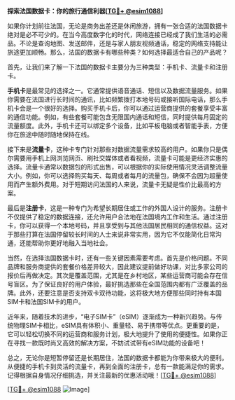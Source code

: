 **探索法国数据卡：你的旅行通信利器[[TG💪+ @esim1088](https://t.me/s/esim1088)]**

如果你计划前往法国，无论是商务出差还是休闲旅游，拥有一张合适的法国数据卡绝对是必不可少的。在当今高度数字化的时代，网络连接已经成了我们生活的必需品。不论是查询地图、发送邮件，还是与家人朋友视频通话，稳定的网络支持能让旅途更加顺畅。那么，法国的数据卡有哪些种类？如何选择最适合自己的产品呢？

首先，让我们来了解一下法国的数据卡主要分为三种类型：手机卡、流量卡和注册卡。

**手机卡**是最常见的选择之一。它通常提供语音通话、短信以及数据流量服务。如果你需要在法国进行长时间的通讯，比如频繁拨打本地号码或接听国际电话，那么手机卡会是一个很好的选择。购买手机卡后，你可以通过运营商提供的套餐享受丰富的通信功能。例如，有些套餐可能包含无限国内通话和短信，同时提供每月固定的流量额度。此外，手机卡还可以绑定多个设备，比如平板电脑或者智能手表，方便你在旅途中随时随地保持在线。

接下来是**流量卡**，这种卡专门针对那些对数据流量需求较高的用户。如果你只是偶尔需要用手机上网浏览网页、刷社交媒体或者看视频，流量卡可能是更经济实惠的选择。流量卡通常以数据包的形式出售，可以根据你的实际使用情况灵活调整流量大小。例如，你可以选择购买每天、每周或者每月的流量包，确保不会因为超量使用而产生额外费用。对于短期访问法国的人来说，流量卡无疑是性价比最高的方案。

最后是**注册卡**，这是一种专门为希望长期居住或工作的外国人设计的服务。注册卡不仅提供了稳定的数据连接，还允许用户合法地在法国境内工作和生活。通过注册卡，你可以获得一个本地号码，并且享受到与其他法国居民相同的通信权益。这对于那些打算在法国停留较长时间的人士来说非常实用，因为它不仅能简化日常沟通，还能帮助你更好地融入当地社会。

当然，在选择法国数据卡时，还有一些关键因素需要考虑。首先是价格问题。不同品牌和服务商提供的套餐价格差异较大，因此建议提前做好功课，对比多家公司的报价后再做决定。其次是覆盖范围，尤其是在乡村地区，某些运营商可能会存在信号盲区。为了保证良好的用户体验，最好挑选那些在全国范围内都有广泛覆盖的品牌。此外，还要注意是否支持双卡双待功能，这将极大地方便那些同时持有本国SIM卡和法国SIM卡的用户。

近年来，随着技术的进步，“电子SIM卡”（eSIM）逐渐成为一种新兴趋势。与传统物理SIM卡相比，eSIM具有体积小、重量轻、易于携带等优点。更重要的是，它可以轻松切换不同的运营商和服务计划，极大地提升了使用的便捷性。如果你正在寻找一款既时尚又高效的解决方案，不妨试试带有eSIM功能的设备吧！

总之，无论你是短暂停留还是长期居住，法国的数据卡都能为你带来极大的便利。从便捷的手机卡到灵活的流量卡，再到全面的注册卡，总有一款能满足你的需求。记得根据自身情况仔细挑选，并关注最新的优惠活动哦！[[TG💪+ @esim1088](https://t.me/s/esim1088)]

[[TG💪+ @esim1088](https://t.me/s/esim1088) ![Image](https://i.postimg.cc/4NQfJmqS/Snipaste-2025-05-13-00-14-12.png)]